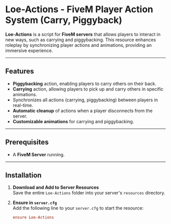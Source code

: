 # Loe-Actions - FiveM Player Action System (Carry, Piggyback)

**Loe-Actions** is a script for **FiveM servers** that allows players to interact in new ways, such as carrying and piggybacking. This resource enhances roleplay by synchronizing player actions and animations, providing an immersive experience.

---

## Features
- **Piggybacking** action, enabling players to carry others on their back.
- **Carrying** action, allowing players to pick up and carry others in specific animations.
- Synchronizes all actions (carrying, piggybacking) between players in real-time.
- **Automatic cleanup** of actions when a player disconnects from the server.
- **Customizable animations** for carrying and piggybacking.

---

## Prerequisites
- A **FiveM Server** running.

---

## Installation

1. **Download and Add to Server Resources**  
   Save the entire `Loe-Actions` folder into your server's `resources` directory.

2. **Ensure in `server.cfg`**  
   Add the following line to your `server.cfg` to start the resource:
   ```cfg
   ensure Loe-Actions
